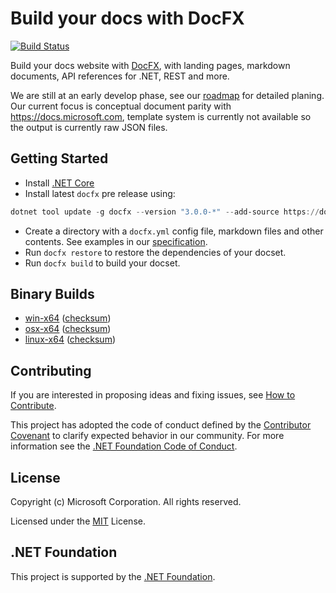 # Build your docs with DocFX

[![Build Status](https://ceapex.visualstudio.com/Engineering/_apis/build/status/Docs.Build/docfx-pipeline?branchName=v3)](https://ceapex.visualstudio.com/Engineering/_build/latest?definitionId=1429&branchName=v3)

Build your docs website with [DocFX](https://github.com/dotnet/docfx), with landing pages, markdown documents, API references for .NET, REST and more.

We are still at an early develop phase, see our [roadmap](https://github.com/dotnet/docfx/blob/v3/docs/roadmap.md) for detailed planing.
Our current focus is conceptual document parity with https://docs.microsoft.com, template system is currently not available so the output is currently raw JSON files.

## Getting Started

- Install [.NET Core](https://www.microsoft.com/net/download)
- Install latest `docfx` pre release using:
```powershell
dotnet tool update -g docfx --version "3.0.0-*" --add-source https://docfx.pkgs.visualstudio.com/docfx/_packaging/docs-public-packages/nuget/v3/index.json
```
- Create a directory with a `docfx.yml` config file, markdown files and other contents. See examples in our [specification](https://github.com/dotnet/docfx/tree/v3/docs/specs).
- Run `docfx restore` to restore the dependencies of your docset.
- Run `docfx build` to build your docset.

## Binary Builds

- [win-x64](https://opsbuildk8sprod.blob.core.windows.net/docfx-bin/docfx-win7-x64-latest.zip) ([checksum](https://opsbuildk8sprod.blob.core.windows.net/docfx-bin/docfx-win7-x64-latest.zip.sha256))
- [osx-x64](https://opsbuildk8sprod.blob.core.windows.net/docfx-bin/docfx-osx-x64-latest.zip) ([checksum](https://opsbuildk8sprod.blob.core.windows.net/docfx-bin/docfx-osx-x64-latest.sha256))
- [linux-x64](https://opsbuildk8sprod.blob.core.windows.net/docfx-bin/docfx-linux-x64-latest.zip) ([checksum](https://opsbuildk8sprod.blob.core.windows.net/docfx-bin/docfx-linux-x64-latest.zip.sha256))

## Contributing

If you are interested in proposing ideas and fixing issues, see [How to Contribute](.github/CONTRIBUTING.md).

This project has adopted the code of conduct defined by the [Contributor Covenant](http://contributor-covenant.org/) to clarify expected behavior in our community.
For more information see the [.NET Foundation Code of Conduct](http://www.dotnetfoundation.org/code-of-conduct).

## License

Copyright (c) Microsoft Corporation. All rights reserved.

Licensed under the [MIT](https://github.com/dotnet/docfx/blob/v3/LICENSE.txt) License.

## .NET Foundation

This project is supported by the [.NET Foundation](http://www.dotnetfoundation.org).
